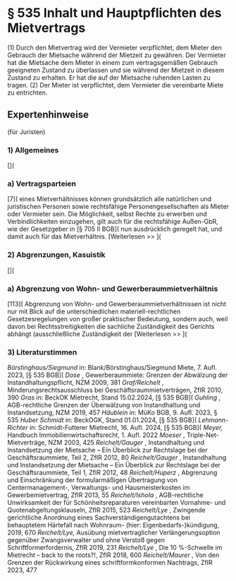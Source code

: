 # § 535 Inhalt und Hauptpflichten des Mietvertrags
(1) Durch den Mietvertrag wird der Vermieter verpflichtet, dem Mieter den Gebrauch der Mietsache während der Mietzeit zu gewähren. Der Vermieter hat die Mietsache dem Mieter in einem zum vertragsgemäßen Gebrauch geeigneten Zustand zu überlassen und sie während der Mietzeit in diesem Zustand zu erhalten. Er hat die auf der Mietsache ruhenden Lasten zu tragen.
(2) Der Mieter ist verpflichtet, dem Vermieter die vereinbarte Miete zu entrichten.
## Expertenhinweise
(für Juristen)
### 1) Allgemeines
[](
### a) Vertragsparteien
[7]( eines Mietverhältnisses können grundsätzlich alle natürlichen und juristischen Personen sowie rechtsfähige Personengesellschaften als Mieter oder Vermieter sein. Die Möglichkeit, selbst Rechte zu erwerben und Verbindlichkeiten einzugehen, gilt auch für die rechtsfähige Außen-GbR, wie der Gesetzgeber in [§ 705 II BGB]( nun ausdrücklich geregelt hat, und damit auch für das Mietverhältnis.
[Weiterlesen >> ](
### 2) Abgrenzungen, Kasuistik
[](
### a) Abgrenzung von Wohn- und Gewerberaummietverhältnis
[113]( Abgrenzung von Wohn- und Gewerberaummietverhältnissen ist nicht nur mit Blick auf die unterschiedlichen materiell-rechtlichen Gesetzesregelungen von großer praktischer Bedeutung, sondern auch, weil davon bei Rechtsstreitigkeiten die sachliche Zuständigkeit des Gerichts abhängt (ausschließliche Zuständigkeit der
[Weiterlesen >> ](
### 3) Literaturstimmen
_Börstinghaus/Siegmund_ in: Blank/Börstinghaus/Siegmund Miete, 7. Aufl. 2023, [§ 535 BGB](
_Dose_ , Gewerberaummiete: Grenzen der Abwälzung der Instandhaltungspflicht, NZM 2009, 381
_Graf/Reichelt_ , Minderungsrechtsausschluss bei Geschäftsraummietverträgen, ZfIR 2010, 390
_Gras_ in: BeckOK Mietrecht, Stand 15.02.2024, [§ 535 BGB](
_Guhling_ , AGB-rechtliche Grenzen der Überwälzung von Instandhaltung und Instandsetzung, NZM 2019, 457
_Häublein_ in: MüKo BGB, 9. Aufl. 2023, § 535
_Huber Schmidt_ in: BeckOGK, Stand 01.01.2024, [§ 535 BGB](
_Lehmann-Richter_ in: Schmidt-Futterer Mietrecht, 16. Aufl. 2024, [§ 535 BGB](
_Meyer,_ Handbuch Immobilienwirtschaftsrecht, 1. Aufl. 2022
_Moeser_ , Triple-Net-Mietverträge, NZM 2003, 425
_Reichelt/Gauger_ , Instandhaltung und Instandsetzung der Mietsache – Ein Überblick zur Rechtslage bei der Geschäftsraummiete, Teil 2, ZfIR 2012, 80
_Reichelt/Gauger_ , Instandhaltung und Instandsetzung der Mietsache – Ein Überblick zur Rechtslage bei der Geschäftsraummiete, Teil 1, ZfIR 2012, 48
_Reichelt/Huperz_ , Abgrenzung und Einschränkung der formularmäßigen Übertragung von Centermanagement-, Verwaltungs- und Hausmeisterkosten im Gewerbemietvertrag, ZfIR 2013, 55
_Reichelt/Ishola_ , AGB-rechtliche Unwirksamkeit der für Schönheitsreparaturen vereinbarten Vornahme- und Quotenabgeltungsklauseln, ZfIR 2015, 523
_Reichelt/Lye_ , Zwingende gerichtliche Anordnung eines Sachverständigengutachtens bei behauptetem Härtefall nach Wohnraum- (hier: Eigenbedarfs-)kündigung, 2019, 670
_Reichelt/Lye,_ Ausübung mietvertraglicher Verlängerungsoption gegenüber Zwangsverwalter und ohne Verstoß gegen Schriftformerfordernis, ZfIR 2019, 231
_Reichelt/Lye_ , Die 10 %-Schwelle im Mietrecht – back to the roots?!, ZfIR 2018, 600
_Reichelt/Maurer_ , Von den Grenzen der Rückwirkung eines schriftformkonformen Nachtrags, ZfIR 2023, 477